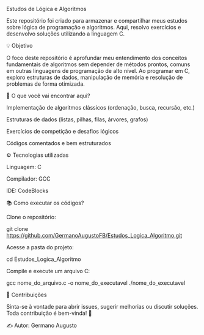 Estudos de Lógica e Algoritmos

Este repositório foi criado para armazenar e compartilhar meus estudos sobre lógica de programação e algoritmos. Aqui, resolvo exercícios e desenvolvo soluções utilizando a linguagem C.

💡 Objetivo

O foco deste repositório é aprofundar meu entendimento dos conceitos fundamentais de algoritmos sem depender de métodos prontos, comuns em outras linguagens de programação de alto nível. Ao programar em C, exploro estruturas de dados, manipulação de memória e resolução de problemas de forma otimizada.

📌 O que você vai encontrar aqui?

Implementação de algoritmos clássicos (ordenação, busca, recursão, etc.)

Estruturas de dados (listas, pilhas, filas, árvores, grafos)

Exercícios de competição e desafios lógicos

Códigos comentados e bem estruturados

⚙️ Tecnologias utilizadas

Linguagem: C

Compilador: GCC

IDE: CodeBlocks

📚 Como executar os códigos?

Clone o repositório:

git clone https://github.com/GermanoAugustoFB/Estudos_Logica_Algoritmo.git

Acesse a pasta do projeto:

cd Estudos_Logica_Algoritmo

Compile e execute um arquivo C:

gcc nome_do_arquivo.c -o nome_do_executavel
./nome_do_executavel

📩 Contribuições

Sinta-se à vontade para abrir issues, sugerir melhorias ou discutir soluções. Toda contribuição é bem-vinda! 🚀

✍️ Autor: Germano Augusto